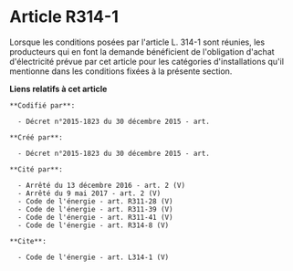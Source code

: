 # Article R314-1

Lorsque les conditions posées par l'article L. 314-1 sont réunies, les producteurs qui en font la demande bénéficient de
l'obligation d'achat d'électricité prévue par cet article pour les catégories d'installations qu'il mentionne dans les
conditions fixées à la présente section.

**Liens relatifs à cet article**

	**Codifié par**:

	  - Décret n°2015-1823 du 30 décembre 2015 - art.

	**Créé par**:

	  - Décret n°2015-1823 du 30 décembre 2015 - art.

	**Cité par**:

	  - Arrêté du 13 décembre 2016 - art. 2 (V)
	  - Arrêté du 9 mai 2017 - art. 2 (V)
	  - Code de l'énergie - art. R311-28 (V)
	  - Code de l'énergie - art. R311-39 (V)
	  - Code de l'énergie - art. R311-41 (V)
	  - Code de l'énergie - art. R314-8 (V)

	**Cite**:

	  - Code de l'énergie - art. L314-1 (V)

